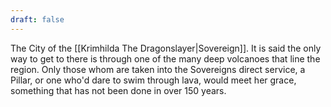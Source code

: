```yaml
---
draft: false
---
```

The City of the [[Krimhilda The Dragonslayer|Sovereign]]. It is said the only way to get to there is through one of the many deep volcanoes that line the region. Only those whom are taken into the Sovereigns direct service, a Pillar, or one who'd dare to swim through lava, would meet her grace, something that has not been done in over 150 years.